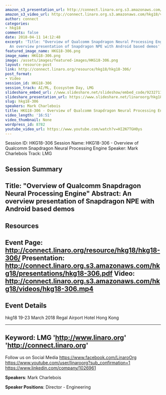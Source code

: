```yaml
---
amazon_s3_presentation_url: http://connect.linaro.org.s3.amazonaws.com/hkg18/presentations/hkg18-306.pdf
amazon_s3_video_url: http://connect.linaro.org.s3.amazonaws.com/hkg18/videos/hkg18-306.mp4
author: connect
categories:
- hkg18
comments: false
date: 2018-04-11 14:12:48
excerpt: 'Title: "Overview of Qualcomm Snapdragon Neural Processing Engine" Abstract:
  An overview presentation of Snapdragon NPE with Android based demos'
featured_image_name: HKG18-306.png
image_name: HKG18-306.png
image: /assets/images/featured-images/HKG18-306.png
layout: resource-post
link: http://connect.linaro.org/resource/hkg18/hkg18-306/
post_format:
- Video
session_id: HKG18-306
session_track: AI/ML, Ecosystem Day, LMG
slideshare_embed_url: //www.slideshare.net/slideshow/embed_code/92327111
slideshare_presentation_url: https://www.slideshare.net/linaroorg/hkg18306-overview-of-qualcomm-snapdragon-neural-processing-engine
slug: hkg18-306
speakers: Mark Charlebois
title: HKG18-306 - Overview of Qualcomm Snapdragon Neural Processing Engine
video_length: '16:51'
video_thumbnail: None
wordpress_id: 8782
youtube_video_url: https://www.youtube.com/watch?v=HI2N7TGH0ys
---
```


Session ID: HKG18-306
Session Name: HKG18-306 - Overview of Qualcomm Snapdragon Neural Processing Engine
Speaker: Mark Charlebois
Track: LMG


## Session Summary
Title: "Overview of Qualcomm Snapdragon Neural Processing Engine" Abstract: An overview presentation of Snapdragon NPE with Android based demos
---------------------------------------------------
## Resources
Event Page: http://connect.linaro.org/resource/hkg18/hkg18-306/
Presentation: http://connect.linaro.org.s3.amazonaws.com/hkg18/presentations/hkg18-306.pdf
Video: http://connect.linaro.org.s3.amazonaws.com/hkg18/videos/hkg18-306.mp4
 ---------------------------------------------------
## Event Details
hkg18
19-23 March 2018
Regal Airport Hotel Hong Kong

---------------------------------------------------
Keyword: LMG
'http://www.linaro.org'
'http://connect.linaro.org'
---------------------------------------------------
Follow us on Social Media
https://www.facebook.com/LinaroOrg
https://www.youtube.com/user/linaroorg?sub_confirmation=1
https://www.linkedin.com/company/1026961

**Speakers**: Mark Charlebois

**Speaker Positions**: Director - Engineering
